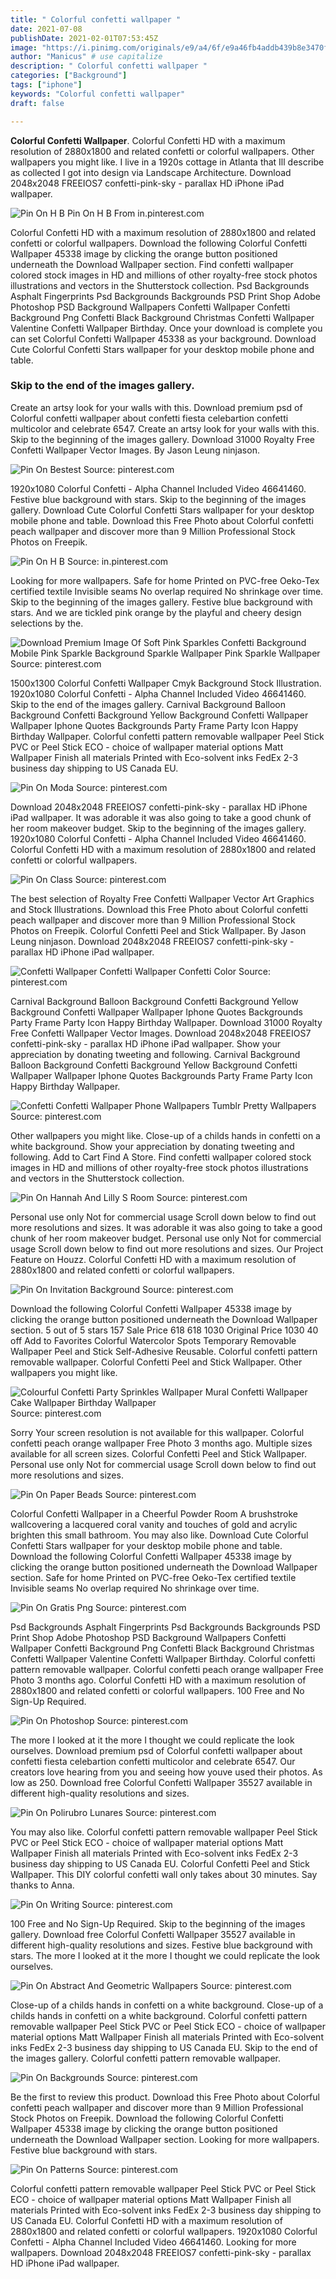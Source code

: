 ```yaml
---
title: " Colorful confetti wallpaper "
date: 2021-07-08
publishDate: 2021-02-01T07:53:45Z
image: "https://i.pinimg.com/originals/e9/a4/6f/e9a46fb4addb439b8e3470f564ba1d57.jpg"
author: "Manicus" # use capitalize
description: " Colorful confetti wallpaper "
categories: ["Background"]
tags: ["iphone"]
keywords: "Colorful confetti wallpaper"
draft: false

---
```



**Colorful Confetti Wallpaper**. Colorful Confetti HD with a maximum resolution of 2880x1800 and related confetti or colorful wallpapers. Other wallpapers you might like. I live in a 1920s cottage in Atlanta that Ill describe as collected I got into design via Landscape Architecture. Download 2048x2048 FREEIOS7 confetti-pink-sky - parallax HD iPhone iPad wallpaper.

![Pin On H B](https://i.pinimg.com/736x/f6/ff/2a/f6ff2a6cb8e29a0924762de5a0f5a7cf.jpg "Pin On H B")
Pin On H B From in.pinterest.com


Colorful Confetti HD with a maximum resolution of 2880x1800 and related confetti or colorful wallpapers. Download the following Colorful Confetti Wallpaper 45338 image by clicking the orange button positioned underneath the Download Wallpaper section. Find confetti wallpaper colored stock images in HD and millions of other royalty-free stock photos illustrations and vectors in the Shutterstock collection. Psd Backgrounds Asphalt Fingerprints Psd Backgrounds Backgrounds PSD Print Shop Adobe Photoshop PSD Background Wallpapers Confetti Wallpaper Confetti Background Png Confetti Black Background Christmas Confetti Wallpaper Valentine Confetti Wallpaper Birthday. Once your download is complete you can set Colorful Confetti Wallpaper 45338 as your background. Download Cute Colorful Confetti Stars wallpaper for your desktop mobile phone and table.

### Skip to the end of the images gallery.

Create an artsy look for your walls with this. Download premium psd of Colorful confetti wallpaper about confetti fiesta celebartion confetti multicolor and celebrate 6547. Create an artsy look for your walls with this. Skip to the beginning of the images gallery. Download 31000 Royalty Free Confetti Wallpaper Vector Images. By Jason Leung ninjason.


![Pin On Bestest](https://i.pinimg.com/originals/ef/af/9d/efaf9d7d35aafc7084055c67e4772347.jpg "Pin On Bestest")
Source: pinterest.com

1920x1080 Colorful Confetti - Alpha Channel Included Video 46641460. Festive blue background with stars. Skip to the beginning of the images gallery. Download Cute Colorful Confetti Stars wallpaper for your desktop mobile phone and table. Download this Free Photo about Colorful confetti peach wallpaper and discover more than 9 Million Professional Stock Photos on Freepik.

![Pin On H B](https://i.pinimg.com/736x/f6/ff/2a/f6ff2a6cb8e29a0924762de5a0f5a7cf.jpg "Pin On H B")
Source: in.pinterest.com

Looking for more wallpapers. Safe for home Printed on PVC-free Oeko-Tex certified textile Invisible seams No overlap required No shrinkage over time. Skip to the beginning of the images gallery. Festive blue background with stars. And we are tickled pink orange by the playful and cheery design selections by the.

![Download Premium Image Of Soft Pink Sparkles Confetti Background Mobile Pink Sparkle Background Sparkle Wallpaper Pink Sparkle Wallpaper](https://i.pinimg.com/originals/23/91/10/2391102e4fbaf09e13f80e13fea0ab51.jpg "Download Premium Image Of Soft Pink Sparkles Confetti Background Mobile Pink Sparkle Background Sparkle Wallpaper Pink Sparkle Wallpaper")
Source: pinterest.com

1500x1300 Colorful Confetti Wallpaper Cmyk Background Stock Illustration. 1920x1080 Colorful Confetti - Alpha Channel Included Video 46641460. Skip to the end of the images gallery. Carnival Background Balloon Background Confetti Background Yellow Background Confetti Wallpaper Wallpaper Iphone Quotes Backgrounds Party Frame Party Icon Happy Birthday Wallpaper. Colorful confetti pattern removable wallpaper Peel Stick PVC or Peel Stick ECO - choice of wallpaper material options Matt Wallpaper Finish all materials Printed with Eco-solvent inks FedEx 2-3 business day shipping to US Canada EU.

![Pin On Moda](https://i.pinimg.com/736x/f8/1c/e9/f81ce9c215aa6f5c430759e3de539b56.jpg "Pin On Moda")
Source: pinterest.com

Download 2048x2048 FREEIOS7 confetti-pink-sky - parallax HD iPhone iPad wallpaper. It was adorable it was also going to take a good chunk of her room makeover budget. Skip to the beginning of the images gallery. 1920x1080 Colorful Confetti - Alpha Channel Included Video 46641460. Colorful Confetti HD with a maximum resolution of 2880x1800 and related confetti or colorful wallpapers.

![Pin On Class](https://i.pinimg.com/originals/f8/2d/d0/f82dd0ec772a30e07f885e900ed07832.jpg "Pin On Class")
Source: pinterest.com

The best selection of Royalty Free Confetti Wallpaper Vector Art Graphics and Stock Illustrations. Download this Free Photo about Colorful confetti peach wallpaper and discover more than 9 Million Professional Stock Photos on Freepik. Colorful Confetti Peel and Stick Wallpaper. By Jason Leung ninjason. Download 2048x2048 FREEIOS7 confetti-pink-sky - parallax HD iPhone iPad wallpaper.

![Confetti Wallpaper Confetti Wallpaper Confetti Color](https://i.pinimg.com/originals/06/72/e4/0672e4eac76bfccdab8bfe6edc639009.jpg "Confetti Wallpaper Confetti Wallpaper Confetti Color")
Source: pinterest.com

Carnival Background Balloon Background Confetti Background Yellow Background Confetti Wallpaper Wallpaper Iphone Quotes Backgrounds Party Frame Party Icon Happy Birthday Wallpaper. Download 31000 Royalty Free Confetti Wallpaper Vector Images. Download 2048x2048 FREEIOS7 confetti-pink-sky - parallax HD iPhone iPad wallpaper. Show your appreciation by donating tweeting and following. Carnival Background Balloon Background Confetti Background Yellow Background Confetti Wallpaper Wallpaper Iphone Quotes Backgrounds Party Frame Party Icon Happy Birthday Wallpaper.

![Confetti Confetti Wallpaper Phone Wallpapers Tumblr Pretty Wallpapers](https://i.pinimg.com/originals/8e/9e/df/8e9edfc9fcfdca9586357f26aa638fb7.jpg "Confetti Confetti Wallpaper Phone Wallpapers Tumblr Pretty Wallpapers")
Source: pinterest.com

Other wallpapers you might like. Close-up of a childs hands in confetti on a white background. Show your appreciation by donating tweeting and following. Add to Cart Find A Store. Find confetti wallpaper colored stock images in HD and millions of other royalty-free stock photos illustrations and vectors in the Shutterstock collection.

![Pin On Hannah And Lilly S Room](https://i.pinimg.com/originals/0d/04/3d/0d043de986e7935f490e32aad81d4ae5.png "Pin On Hannah And Lilly S Room")
Source: pinterest.com

Personal use only Not for commercial usage Scroll down below to find out more resolutions and sizes. It was adorable it was also going to take a good chunk of her room makeover budget. Personal use only Not for commercial usage Scroll down below to find out more resolutions and sizes. Our Project Feature on Houzz. Colorful Confetti HD with a maximum resolution of 2880x1800 and related confetti or colorful wallpapers.

![Pin On Invitation Background](https://i.pinimg.com/originals/44/20/73/4420739956257e431cf5c1cd26b06ba6.jpg "Pin On Invitation Background")
Source: pinterest.com

Download the following Colorful Confetti Wallpaper 45338 image by clicking the orange button positioned underneath the Download Wallpaper section. 5 out of 5 stars 157 Sale Price 618 618 1030 Original Price 1030 40 off Add to Favorites Colorful Watercolor Spots Temporary Removable Wallpaper Peel and Stick Self-Adhesive Reusable. Colorful confetti pattern removable wallpaper. Colorful Confetti Peel and Stick Wallpaper. Other wallpapers you might like.

![Colourful Confetti Party Sprinkles Wallpaper Mural Confetti Wallpaper Cake Wallpaper Birthday Wallpaper](https://i.pinimg.com/originals/a7/bf/e6/a7bfe637f2bd3251da96753777826b88.jpg "Colourful Confetti Party Sprinkles Wallpaper Mural Confetti Wallpaper Cake Wallpaper Birthday Wallpaper")
Source: pinterest.com

Sorry Your screen resolution is not available for this wallpaper. Colorful confetti peach orange wallpaper Free Photo 3 months ago. Multiple sizes available for all screen sizes. Colorful Confetti Peel and Stick Wallpaper. Personal use only Not for commercial usage Scroll down below to find out more resolutions and sizes.

![Pin On Paper Beads](https://i.pinimg.com/736x/f2/43/44/f243443a4a38a9835ee1ae1991ba4c6c.jpg "Pin On Paper Beads")
Source: pinterest.com

Colorful Confetti Wallpaper in a Cheerful Powder Room A brushstroke wallcovering a lacquered coral vanity and touches of gold and acrylic brighten this small bathroom. You may also like. Download Cute Colorful Confetti Stars wallpaper for your desktop mobile phone and table. Download the following Colorful Confetti Wallpaper 45338 image by clicking the orange button positioned underneath the Download Wallpaper section. Safe for home Printed on PVC-free Oeko-Tex certified textile Invisible seams No overlap required No shrinkage over time.

![Pin On Gratis Png](https://i.pinimg.com/736x/8d/5e/1d/8d5e1de1f4594b5a504d301ff20cecfe.jpg "Pin On Gratis Png")
Source: pinterest.com

Psd Backgrounds Asphalt Fingerprints Psd Backgrounds Backgrounds PSD Print Shop Adobe Photoshop PSD Background Wallpapers Confetti Wallpaper Confetti Background Png Confetti Black Background Christmas Confetti Wallpaper Valentine Confetti Wallpaper Birthday. Colorful confetti pattern removable wallpaper. Colorful confetti peach orange wallpaper Free Photo 3 months ago. Colorful Confetti HD with a maximum resolution of 2880x1800 and related confetti or colorful wallpapers. 100 Free and No Sign-Up Required.

![Pin On Photoshop](https://i.pinimg.com/originals/f6/6a/b1/f66ab1a70dd2710f3e911522c449b21d.jpg "Pin On Photoshop")
Source: pinterest.com

The more I looked at it the more I thought we could replicate the look ourselves. Download premium psd of Colorful confetti wallpaper about confetti fiesta celebartion confetti multicolor and celebrate 6547. Our creators love hearing from you and seeing how youve used their photos. As low as 250. Download free Colorful Confetti Wallpaper 35527 available in different high-quality resolutions and sizes.

![Pin On Polirubro Lunares](https://i.pinimg.com/originals/61/c3/67/61c367b796d98c1464aef8040b86ec4c.jpg "Pin On Polirubro Lunares")
Source: pinterest.com

You may also like. Colorful confetti pattern removable wallpaper Peel Stick PVC or Peel Stick ECO - choice of wallpaper material options Matt Wallpaper Finish all materials Printed with Eco-solvent inks FedEx 2-3 business day shipping to US Canada EU. Colorful Confetti Peel and Stick Wallpaper. This DIY colorful confetti wall only takes about 30 minutes. Say thanks to Anna.

![Pin On Writing](https://i.pinimg.com/originals/c4/6f/07/c46f07b250c0552b1b44b223ddab4ff7.jpg "Pin On Writing")
Source: pinterest.com

100 Free and No Sign-Up Required. Skip to the beginning of the images gallery. Download free Colorful Confetti Wallpaper 35527 available in different high-quality resolutions and sizes. Festive blue background with stars. The more I looked at it the more I thought we could replicate the look ourselves.

![Pin On Abstract And Geometric Wallpapers](https://i.pinimg.com/originals/bd/67/b5/bd67b5a3c82ffe64f841449773f97022.jpg "Pin On Abstract And Geometric Wallpapers")
Source: pinterest.com

Close-up of a childs hands in confetti on a white background. Close-up of a childs hands in confetti on a white background. Colorful confetti pattern removable wallpaper Peel Stick PVC or Peel Stick ECO - choice of wallpaper material options Matt Wallpaper Finish all materials Printed with Eco-solvent inks FedEx 2-3 business day shipping to US Canada EU. Skip to the end of the images gallery. Colorful confetti pattern removable wallpaper.

![Pin On Backgrounds](https://i.pinimg.com/originals/2e/e9/95/2ee9952d4b43aed5d02a04f30458fc0a.jpg "Pin On Backgrounds")
Source: pinterest.com

Be the first to review this product. Download this Free Photo about Colorful confetti peach wallpaper and discover more than 9 Million Professional Stock Photos on Freepik. Download the following Colorful Confetti Wallpaper 45338 image by clicking the orange button positioned underneath the Download Wallpaper section. Looking for more wallpapers. Festive blue background with stars.

![Pin On Patterns](https://i.pinimg.com/originals/e9/a4/6f/e9a46fb4addb439b8e3470f564ba1d57.jpg "Pin On Patterns")
Source: pinterest.com

Colorful confetti pattern removable wallpaper Peel Stick PVC or Peel Stick ECO - choice of wallpaper material options Matt Wallpaper Finish all materials Printed with Eco-solvent inks FedEx 2-3 business day shipping to US Canada EU. Colorful Confetti HD with a maximum resolution of 2880x1800 and related confetti or colorful wallpapers. 1920x1080 Colorful Confetti - Alpha Channel Included Video 46641460. Looking for more wallpapers. Download 2048x2048 FREEIOS7 confetti-pink-sky - parallax HD iPhone iPad wallpaper.

